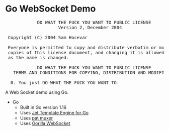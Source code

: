 # Go WebSocket Demo

<pre>
            DO WHAT THE FUCK YOU WANT TO PUBLIC LICENSE
                    Version 2, December 2004

 Copyright (C) 2004 Sam Hocevar <sam@hocevar.net>

 Everyone is permitted to copy and distribute verbatim or modified
 copies of this license document, and changing it is allowed as long
 as the name is changed.

            DO WHAT THE FUCK YOU WANT TO PUBLIC LICENSE
   TERMS AND CONDITIONS FOR COPYING, DISTRIBUTION AND MODIFICATION

  0. You just DO WHAT THE FUCK YOU WANT TO.
</pre>

A Web Socket demo using Go.

- Go
  - Built in Go version 1.16
  - Uses [Jet Template Engine for Go](https://github.com/CloudyKit/jet/)
  - Uses [pat muxer](https://github.com/bmizerany/pat)
  - Uses [Gorilla WebSocket](https://github.com/gorilla/websocket)
